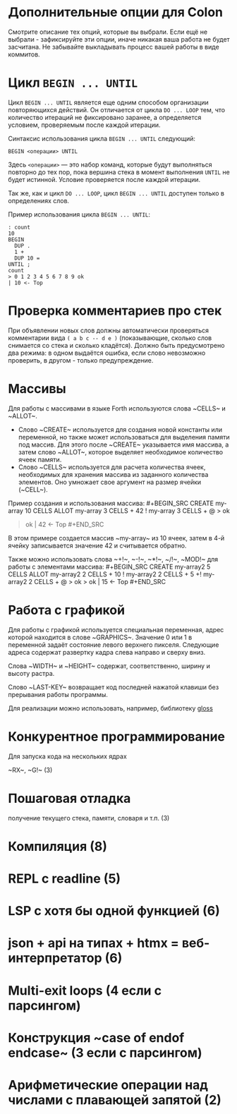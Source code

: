 # Дополнительные опции для Colon

Смотрите описание тех опций, которые вы выбрали. Если ещё не выбрали - зафиксируйте эти опции, иначе никакая ваша работа не будет засчитана. Не забывайте выкладывать процесс вашей работы в виде коммитов.

# Цикл `BEGIN ... UNTIL`

Цикл `BEGIN ... UNTIL` является еще одним способом организации повторяющихся действий. Он отличается от цикла `DO ... LOOP` тем, что количество итераций не фиксировано заранее, а определяется условием, проверяемым после каждой итерации.

Синтаксис использования цикла `BEGIN ... UNTIL` следующий:
```
BEGIN <операции> UNTIL
```
Здесь `<операции>` — это набор команд, которые будут выполняться повторно до тех пор, пока вершина стека в момент выполнения `UNTIL` не будет истинной. Условие проверяется после каждой итерации.

Так же, как и цикл `DO ... LOOP`, цикл `BEGIN ... UNTIL` доступен только в определениях слов.

Пример использования цикла `BEGIN ... UNTIL`:
```
: count
10
BEGIN 
  DUP .
  1 +
  DUP 10 =
UNTIL ;
count
> 0 1 2 3 4 5 6 7 8 9 ok 
| 10 <- Top
```

# Проверка комментариев про стек

При объявлении новых слов должны автоматически проверяться комментарии вида `( a
b c -- d e )` (показывающие, сколько слов снимается со стека и сколько
кладётся). Должно быть предусмотрено два режима: в одном выдаётся ошибка, если
слово невозможно проверить, в другом - только предупреждение.

# Массивы
Для работы с массивами в языке Forth используются слова ~CELLS~ и ~ALLOT~.

- Слово ~CREATE~ используется для создания новой константы или переменной, но
  также может использоваться для выделения памяти под массив. Для этого после
  ~CREATE~ указывается имя массива, а затем слово ~ALLOT~, которое выделяет
  необходимое количество ячеек памяти.
- Слово ~CELLS~ используется для расчета количества ячеек, необходимых для
  хранения массива из заданного количества элементов. Оно умножает свое аргумент
  на размер ячейки (~CELL~).

Пример создания и использования массива:
#+BEGIN_SRC
CREATE my-array 10 CELLS ALLOT my-array 3 CELLS + 42 ! my-array 3 CELLS + @ > ok
> ok | 42 <- Top
#+END_SRC

В этом примере создается массив ~my-array~ из 10 ячеек, затем в 4-й ячейку
записывается значение 42 и считывается обратно.

Также можно использовать слова ~+!~, ~-!~, ~*!~, ~/!~, ~MOD!~ для работы с
элементами массива:
#+BEGIN_SRC
CREATE my-array2 5 CELLS ALLOT my-array2 2 CELLS + 10 ! my-array2 2 CELLS + 5 +!
my-array2 2 CELLS + @ > ok > ok | 15 <- Top
#+END_SRC

# Работа с графикой

Для работы с графикой используется специальная переменная, адрес которой находится в слове ~GRAPHICS~. Значение 0 или 1 в переменной задаёт состояние левого верхнего пикселя. Следующие адреса содержат развертку кадра слева направо и сверху вниз. 

Слова ~WIDTH~ и ~HEIGHT~ содержат, соответственно, ширину и высоту растра.

Слово ~LAST-KEY~ возвращает код последней нажатой клавиши без прерывания работы программы.

Для реализации можно использовать, например, библиотеку [gloss](https://hackage.haskell.org/package/gloss)

# Конкурентное программирование

Для запуска кода на нескольких ядрах 

~RX~, ~G!~ (3)

# Пошаговая отладка

получение текущего стека, памяти, словаря и т.п. (3)

# Компиляция (8)

# REPL с readline (5)

# LSP с хотя бы одной функцией (6)

# json + api на типах + htmx = веб-интерпретатор (6)

# Multi-exit loops (4 если с парсингом)

# Конструкция ~case of endof endcase~ (3 если с парсингом)

# Арифметические операции над числами с плавающей запятой (2)
